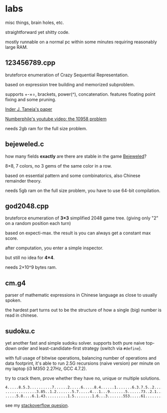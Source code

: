 # labs

misc things, brain holes, etc.

straightforward yet shitty code.

mostly runnable on a normal pc within some minutes requiring reasonably large RAM.

## 123456789.cpp

bruteforce enumeration of Crazy Sequential Representation.

based on expression tree building and memorized subproblem.

supports +-×÷, brackets, power(^), concatenation. features floating point fixing and some pruning.

[Inder J. Taneja's paper](https://arxiv.org/abs/1302.1479)

[Numberphile's youtube video: the 10958 problem](https://www.youtube.com/watch?v=-ruC5A9EzzE)

needs 2gb ram for the full size problem.

## bejeweled.c

how many fields **exactly** are there are stable in the game [Bejeweled](http://www.bejeweled.com/)?

8×8, 7 colors, no 3 gems of the same color in a row.

based on essential pattern and some combinatorics, also Chinese remainder theory.

needs 5gb ram on the full size problem, you have to use 64-bit compilation.

## god2048.cpp

bruteforce enumeration of **3×3** simplified 2048 game tree. (giving only "2" on a random position each turn)

based on expecti-max. the result is you can always get a constant max score.

after computation, you enter a simple inspector.

but still no idea for **4×4**.

needs 2×10^9 bytes ram.

## cm.g4

parser of mathematic expressions in Chinese language as close to usually spoken.

the hardest part turns out to be the structure of how a single (big) number is read in chinese.

## sudoku.c

yet another fast and simple sudoku solver. supports both pure naive top-down order and least-candidate-first strategy (switch via `#define`).

with full usage of bitwise operations, balancing number of operations and data footprint, it's able to run 2.5G recursions (naive version) per minute on my laptop (i3 M350 2.27Hz, GCC 4.7.2).

try to crack them, prove whether they have no, unique or multiple solutions.
```
4.....8.5.3..........7......2.....6.....8.4......1.......6.3.7.5..2.....1.4......
..............3.85..1.2.......5.7.....4...1...9.......5......73..2.1........4...9
.....5.8....6.1.43..........1.5........1.6...3.......553.....61........4.........
```
see my [stackoverflow quesion](https://stackoverflow.com/questions/24682039).

